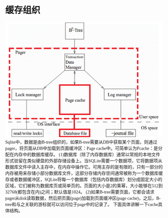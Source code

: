 # 缓存组织
<font face="微软雅黑">

<img src="../p1.png"/>
Sqlite中，数据是由B-tree组织的，如果B-tree需要从DB中获取某个页面，则通过pager，将页面从DB中加载到页面缓冲区：Page cache中。可简单认为Pcache：是分配在内存中的数据库缓存。  
(1)数据库（除了内存数据库）通常以常规的本地文件形式驻留在类似硬盘的外部存储设备上。当SQLite需要一个数据项，它将数据项从数据库文件中读入主存中，在内存中操作它。可用主存的是有限的，只有一部分的内存被用来存储小部分数据库文件，这部分存储内存空间通常被称为一个数据库缓存或者数据缓冲区，SQLite将每一个数据库（包括内存数据库）划分成固定大小的区域，它们被称为数据库页或简单页的。页面的大小是2的乘幂，大小能够在512到32768(都包含在内)之间；默认值是1024。  
(2)如果B-tree需要页面，它都会请求pager从disk读取数据，然后把页面(page)加载到页面缓冲区(page cache)，之后，B-tree和与之关联的游标就可以访问位于page中的记录了。  
下面具体讲解一下cache具体结构。  

